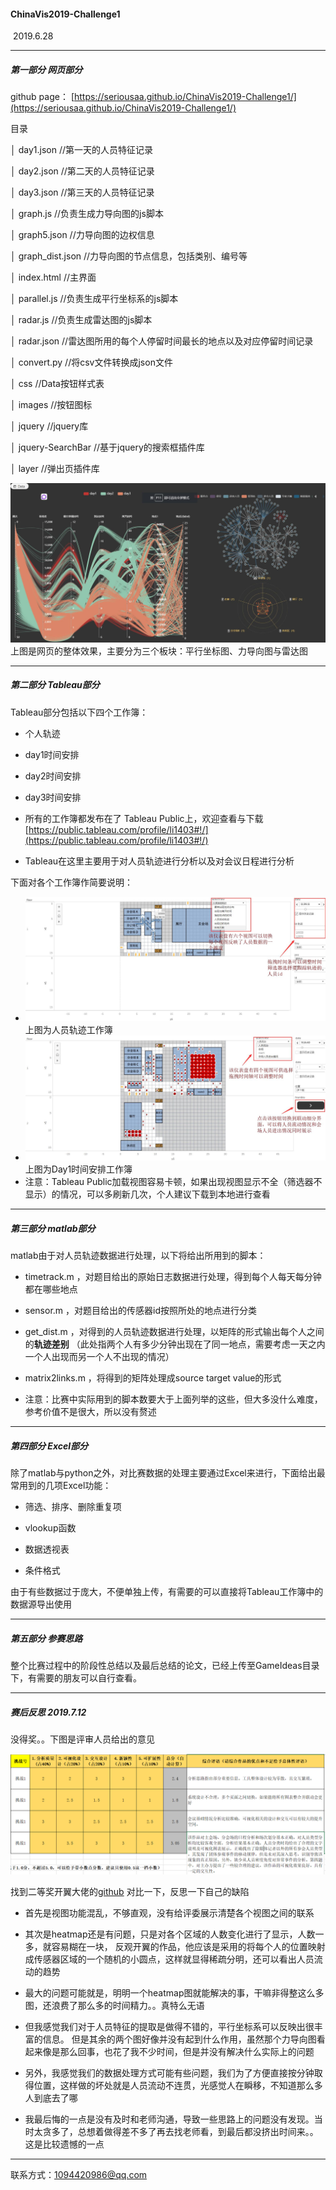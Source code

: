 #### ChinaVis2019-Challenge1

 2019.6.28

---

##### 第一部分 网页部分

github page： [https://seriousaa.github.io/ChinaVis2019-Challenge1/](https://seriousaa.github.io/ChinaVis2019-Challenge1/)

目录

│  day1.json //第一天的人员特征记录

│  day2.json //第二天的人员特征记录

│  day3.json //第三天的人员特征记录

│  graph.js //负责生成力导向图的js脚本

│  graph5.json //力导向图的边权信息

│  graph_dist.json //力导向图的节点信息，包括类别、编号等

│  index.html //主界面

│  parallel.js //负责生成平行坐标系的js脚本

│  radar.js //负责生成雷达图的js脚本

│  radar.json //雷达图所用的每个人停留时间最长的地点以及对应停留时间记录

│  convert.py //将csv文件转换成json文件

│ css //Data按钮样式表

│ images //按钮图标

│ jquery //jquery库

│ jquery-SearchBar //基于jquery的搜索框插件库

│ layer //弹出页插件库

![人员特征提取](人员特征提取.jpg)上图是网页的整体效果，主要分为三个板块：平行坐标图、力导向图与雷达图

---

##### 第二部分 Tableau部分

Tableau部分包括以下四个工作簿：

- 个人轨迹

- day1时间安排

- day2时间安排

- day3时间安排

- 所有的工作簿都发布在了 Tableau Public上，欢迎查看与下载 [https://public.tableau.com/profile/li1403#!/](https://public.tableau.com/profile/li1403#!/)

- Tableau在这里主要用于对人员轨迹进行分析以及对会议日程进行分析

下面对各个工作簿作简要说明：

- ![Tableau\人员轨迹](人员轨迹.jpg)上图为人员轨迹工作簿
- ![Tableau\day1时间安排](day1时间安排.jpg)上图为Day1时间安排工作簿
- 注意：Tableau Public加载视图容易卡顿，如果出现视图显示不全（筛选器不显示）的情况，可以多刷新几次，个人建议下载到本地进行查看

---

##### 第三部分 matlab部分

matlab由于对人员轨迹数据进行处理，以下将给出所用到的脚本：

- timetrack.m ，对题目给出的原始日志数据进行处理，得到每个人每天每分钟都在哪些地点

- sensor.m  ，对题目给出的传感器id按照所处的地点进行分类

- get_dist.m ，对得到的人员轨迹数据进行处理，以矩阵的形式输出每个人之间的**轨迹差别** （此处指两个人有多少分钟出现在了同一地点，需要考虑一天之内一个人出现而另一个人不出现的情况）

- matrix2links.m ，将得到的矩阵处理成source target value的形式

- 注意：比赛中实际用到的脚本数要大于上面列举的这些，但大多没什么难度，参考价值不是很大，所以没有赘述

---

##### 第四部分 Excel部分

除了matlab与python之外，对比赛数据的处理主要通过Excel来进行，下面给出最常用到的几项Excel功能：

- 筛选、排序、删除重复项

- vlookup函数

- 数据透视表

- 条件格式

由于有些数据过于庞大，不便单独上传，有需要的可以直接将Tableau工作簿中的数据源导出使用

---

##### 第五部分 参赛思路

整个比赛过程中的阶段性总结以及最后总结的论文，已经上传至GameIdeas目录下，有需要的朋友可以自行查看。

---
##### 赛后反思 2019.7.12

没得奖。。下图是评审人员给出的意见

![专家评审意见.png](专家评审意见.png)

找到二等奖开翼大佬的[github](https://github.com/Kaiyiwing/Chinavis2019)
对比一下，反思一下自己的缺陷

- 首先是视图功能混乱，不够直观，没有给评委展示清楚各个视图之间的联系

- 其次是heatmap还是有问题，只是对各个区域的人数变化进行了显示，人数一多，就容易糊在一块，
反观开翼的作品，他应该是采用的将每个人的位置映射成传感器区域的一个随机的小圆点，这样就显得稀疏分明，还可以看出人员流动的趋势

- 最大的问题可能就是，明明一个heatmap图就能解决的事，干嘛非得整这么多图，还浪费了那么多的时间精力。。真特么无语

- 但我感觉我们对于人员特征的提取是做得不错的，平行坐标系可以反映出很丰富的信息。
但是其余的两个图好像并没有起到什么作用，虽然那个力导向图看起来像是那么回事，也花了我不少时间，但是并没有解决什么实际上的问题

- 另外，我感觉我们的数据处理方式可能有些问题，我们为了方便直接按分钟取得位置，这样做的坏处就是人员流动不连贯，光感觉人在瞬移，不知道那么多人到底去了哪

- 我最后悔的一点是没有及时和老师沟通，导致一些思路上的问题没有发现。当时太贪多了，总想着做得差不多了再去找老师看，到最后都没挤出时间来。。这是比较遗憾的一点

---

联系方式：1094420986@qq.com
